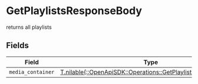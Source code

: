 # GetPlaylistsResponseBody

returns all playlists


## Fields

| Field                                                                                                                    | Type                                                                                                                     | Required                                                                                                                 | Description                                                                                                              |
| ------------------------------------------------------------------------------------------------------------------------ | ------------------------------------------------------------------------------------------------------------------------ | ------------------------------------------------------------------------------------------------------------------------ | ------------------------------------------------------------------------------------------------------------------------ |
| `media_container`                                                                                                        | [T.nilable(::OpenApiSDK::Operations::GetPlaylistsMediaContainer)](../../models/operations/getplaylistsmediacontainer.md) | :heavy_minus_sign:                                                                                                       | N/A                                                                                                                      |